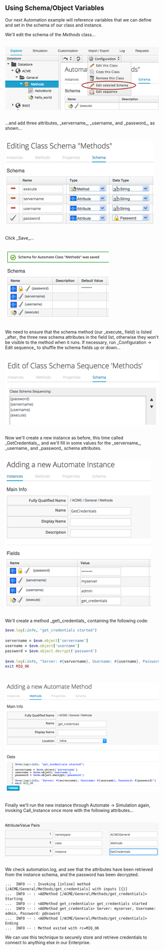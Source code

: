 ## Using Schema/Object Variables

Our next Automation example will reference variables that we can define and set in the schema of our class and instance.

We'll edit the schema of the _Methods_ class...
<br> <br>

![Screenshot](images/screenshot17.png)

<br>
...and add three attributes, _servername_, _username_ and _password_, as shown...
<br> <br>

![Screenshot](images/screenshot18.png)

<br>
Click _Save_...
<br> <br>

![Screenshot](images/screenshot19.png)

<br>
We need to ensure that the schema method (our _execute_ field) is listed _after_ the three new schema attributes in the field list, otherwise they won't be visible to the method when it runs. If necessary, run _Configuration -> Edit sequence_ to shuffle the schema fields up or down...
<br> <br>

![Screenshot](images/screenshot20.png)

<br>
Now we'll create a new instance as before, this time called _GetCredentials_, and we'll fill in some values for the _servername_, _username_ and _password_ schema attributes.
<br> <br>

![Screenshot](images/screenshot21.png)

<br>
We'll create a method _get\_credentials_ containing the following code:

```ruby
$evm.log(:info, "get_credentials started")

servername = $evm.object['servername']
username = $evm.object['username']
password = $evm.object.decrypt('password')

$evm.log(:info, "Server: #{servername}, Username: #{username}, Password: #{password}")
exit MIQ_OK
```
<br>

![Screenshot](images/screenshot22.png)

<br>
Finally we'll run the new instance through Automate -> Simulation again, invoking Call_Instance once more with the following attributes...
<br> <br>

![Screenshot](images/screenshot23.png)

<br>
We check automation.log, and see that the attributes have been retrieved from the instance schema, and the password has been decrypted.

```
...  INFO -- : Invoking [inline] method [/ACME/General/Methods/get_credentials] with inputs [{}]
...  INFO -- : <AEMethod [/ACME/General/Methods/get_credentials]> Starting
...  INFO -- : <AEMethod get_credentials> get_credentials started
...  INFO -- : <AEMethod get_credentials> Server: myserver, Username: admin, Password: p@ssword
...  INFO -- : <AEMethod [/ACME/General/Methods/get_credentials]> Ending
...  INFO -- : Method exited with rc=MIQ_OK
```

We can use this technique to securely store and retrieve credentials to connect to anything else in our Enterprise.
